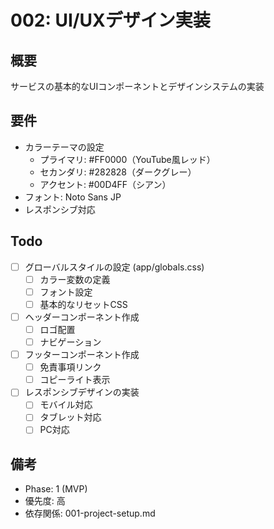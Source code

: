 # 002: UI/UXデザイン実装

## 概要
サービスの基本的なUIコンポーネントとデザインシステムの実装

## 要件
- カラーテーマの設定
  - プライマリ: #FF0000（YouTube風レッド）
  - セカンダリ: #282828（ダークグレー）
  - アクセント: #00D4FF（シアン）
- フォント: Noto Sans JP
- レスポンシブ対応

## Todo
- [ ] グローバルスタイルの設定 (app/globals.css)
  - [ ] カラー変数の定義
  - [ ] フォント設定
  - [ ] 基本的なリセットCSS
- [ ] ヘッダーコンポーネント作成
  - [ ] ロゴ配置
  - [ ] ナビゲーション
- [ ] フッターコンポーネント作成
  - [ ] 免責事項リンク
  - [ ] コピーライト表示
- [ ] レスポンシブデザインの実装
  - [ ] モバイル対応
  - [ ] タブレット対応
  - [ ] PC対応

## 備考
- Phase: 1 (MVP)
- 優先度: 高
- 依存関係: 001-project-setup.md
